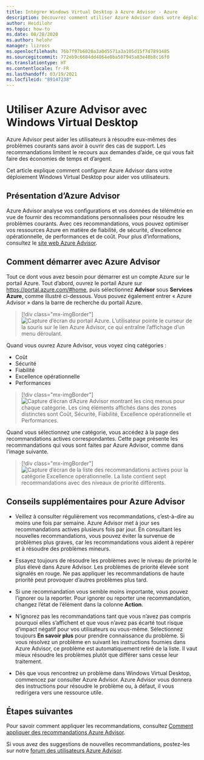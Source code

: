 ```yaml
---
title: Intégrer Windows Virtual Desktop à Azure Advisor - Azure
description: Découvrez comment utiliser Azure Advisor dans votre déploiement Windows Virtual Desktop.
author: Heidilohr
ms.topic: how-to
ms.date: 08/28/2020
ms.author: helohr
manager: lizross
ms.openlocfilehash: 76b7f97b6020a3a0d5571a3a105d15f7d7893485
ms.sourcegitcommit: 772eb9c6684dd4864e0ba507945a83e48b8c16f0
ms.translationtype: HT
ms.contentlocale: fr-FR
ms.lasthandoff: 03/19/2021
ms.locfileid: "89147238"
---
```

# <a name="use-azure-advisor-with-windows-virtual-desktop"></a>Utiliser Azure Advisor avec Windows Virtual Desktop

Azure Advisor peut aider les utilisateurs à résoudre eux-mêmes des problèmes courants sans avoir à ouvrir des cas de support. Les recommandations limitent le recours aux demandes d’aide, ce qui vous fait faire des économies de temps et d’argent.

Cet article explique comment configurer Azure Advisor dans votre déploiement Windows Virtual Desktop pour aider vos utilisateurs.

## <a name="what-is-azure-advisor"></a>Présentation d’Azure Advisor

Azure Advisor analyse vos configurations et vos données de télémétrie en vue de fournir des recommandations personnalisées pour résoudre les problèmes courants. Avec ces recommandations, vous pouvez optimiser vos ressources Azure en matière de fiabilité, de sécurité, d’excellence opérationnelle, de performances et de coût. Pour plus d’informations, consultez le [site web Azure Advisor](https://azure.microsoft.com/services/advisor/).

## <a name="how-to-start-using-azure-advisor"></a>Comment démarrer avec Azure Advisor

Tout ce dont vous avez besoin pour démarrer est un compte Azure sur le portail Azure. Tout d’abord, ouvrez le portail Azure sur <https://portal.azure.com/#home>, puis sélectionnez **Advisor** sous **Services Azure**, comme illustré ci-dessous. Vous pouvez également entrer « Azure Advisor » dans la barre de recherche du portail Azure.

> [!div class="mx-imgBorder"]
> ![Capture d’écran du portail Azure. L’utilisateur pointe le curseur de la souris sur le lien Azure Advisor, ce qui entraîne l’affichage d’un menu déroulant.](media/azure-advisor.png)

Quand vous ouvrez Azure Advisor, vous voyez cinq catégories :

- Coût
- Sécurité
- Fiabilité
- Excellence opérationnelle
- Performances

> [!div class="mx-imgBorder"]
> ![Capture d’écran d’Azure Advisor montrant les cinq menus pour chaque catégorie. Les cinq éléments affichés dans des zones distinctes sont Coût, Sécurité, Fiabilité, Excellence opérationnelle et Performances.](media/advisor-categories.png)

Quand vous sélectionnez une catégorie, vous accédez à la page des recommandations actives correspondantes. Cette page présente les recommandations qui vous sont faites par Azure Advisor, comme dans l’image suivante.

> [!div class="mx-imgBorder"]
> ![Capture d’écran de la liste des recommandations actives pour la catégorie Excellence opérationnelle. La liste contient sept recommandations avec des niveaux de priorité différents.](media/active-suggestions.png)

## <a name="additional-tips-for-azure-advisor"></a>Conseils supplémentaires pour Azure Advisor

- Veillez à consulter régulièrement vos recommandations, c’est-à-dire au moins une fois par semaine. Azure Advisor met à jour ses recommandations actives plusieurs fois par jour. En consultant les nouvelles recommandations, vous pouvez éviter la survenue de problèmes plus graves, car les recommandations vous aident à repérer et à résoudre des problèmes mineurs.

- Essayez toujours de résoudre les problèmes avec le niveau de priorité le plus élevé dans Azure Advisor. Les problèmes de priorité élevée sont signalés en rouge. Ne pas appliquer les recommandations de haute priorité peut provoquer d’autres problèmes plus tard.

- Si une recommandation vous semble moins importante, vous pouvez l’ignorer ou la reporter. Pour ignorer ou reporter une recommandation, changez l’état de l’élément dans la colonne **Action**.

- N’ignorez pas les recommandations tant que vous n’avez pas compris pourquoi elles s’affichent et que vous n’avez pas écarté tout risque d’impact négatif pour vos utilisateurs ou vous-même. Sélectionnez toujours **En savoir plus** pour prendre connaissance du problème. Si vous résolvez un problème en suivant les instructions fournies dans Azure Advisor, ce problème est automatiquement retiré de la liste. Il vaut mieux résoudre les problèmes plutôt que différer sans cesse leur traitement.

- Dès que vous rencontrez un problème dans Windows Virtual Desktop, commencez par consulter Azure Advisor. Azure Advisor vous donnera des instructions pour résoudre le problème ou, à défaut, il vous redirigera vers une ressource utile.

## <a name="next-steps"></a>Étapes suivantes

Pour savoir comment appliquer les recommandations, consultez [Comment appliquer des recommandations Azure Advisor](azure-advisor-recommendations.md).

Si vous avez des suggestions de nouvelles recommandations, postez-les sur notre [forum des utilisateurs Azure Advisor](https://windowsvirtualdesktop.uservoice.com/forums/930847-azure-advisor-recommendations).

